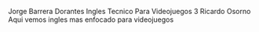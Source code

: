 Jorge Barrera Dorantes
Ingles Tecnico Para Videojuegos 3
Ricardo Osorno
Aqui vemos ingles mas enfocado para videojuegos